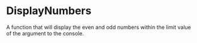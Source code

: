 # DisplayNumbers

A function that will display the even and odd numbers within the limit value of the argument to the console.
